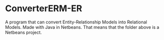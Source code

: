 # ConverterERM-ER
A program that can convert Entity-Relationship Models into Relational Models. Made with Java in Netbeans.
That means that the folder above is a Netbeans project.
